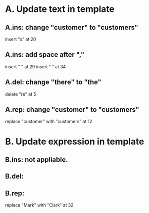 # A. Update text in template
## A.ins: change "customer" to "customers"
  insert "s" at 20
## A.ins: add space after ","
  insert " " at 29 
  insert " " at 34

## A.del: change "there" to "the"
   delete "re" at 5

## A.rep: change "customer" to "customers"
  replace "customer" with "customers" at 12

# B. Update expression in template
## B.ins: not appliable.

## B.del: 

## B.rep: 
  replace "Mark" with "Clark" at 32
